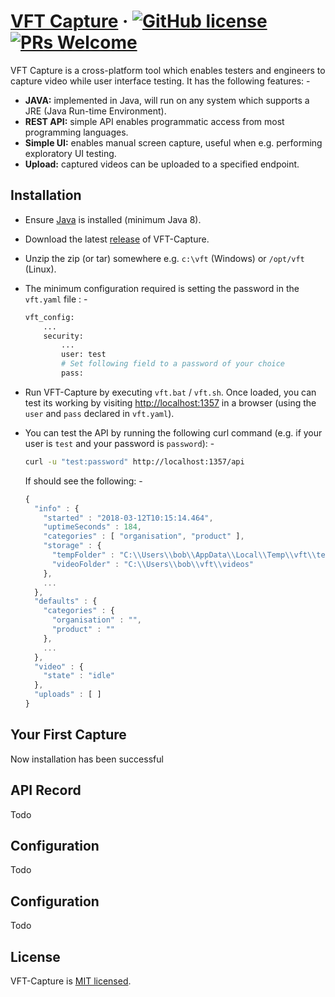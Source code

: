 # [VFT Capture](http://www.videofirst.co) &middot; [![GitHub license](https://img.shields.io/badge/license-MIT-blue.svg)](https://github.com/videofirst/vft-capture/blob/master/LICENSE) [![PRs Welcome](https://img.shields.io/badge/PRs-welcome-brightgreen.svg)](https://github.com/videofirst/vft-capture/blob/how-to-contribute.md)

VFT Capture is a cross-platform tool which enables testers and engineers to capture video while user interface testing.  It has the following features: -

* **JAVA:** implemented in Java, will run on any system which supports a JRE (Java Run-time Environment).
* **REST API:** simple API enables programmatic access from most programming languages.
* **Simple UI:** enables manual screen capture, useful when e.g. performing exploratory UI testing.
* **Upload:** captured videos can be uploaded to a specified endpoint.

## Installation

* Ensure [Java](https://java.com/en/download/) is installed (minimum Java 8).
* Download the latest [release](link) of VFT-Capture.
* Unzip the zip (or tar) somewhere e.g. `c:\vft` (Windows) or `/opt/vft` (Linux).
* The minimum configuration required is setting the password in the `vft.yaml` file : -

    ```bash
    vft_config:
        ...
        security:
            ...
            user: test
            # Set following field to a password of your choice
            pass:
    ```

* Run VFT-Capture by executing `vft.bat` / `vft.sh`.  Once loaded, you can test its working by visiting [http://localhost:1357](http://localhost:1357) in a browser (using the `user` and `pass` declared in `vft.yaml`).
* You can test the API by running the following curl command (e.g. if your user is `test` and your password is `password`): -

    ```bash
    curl -u "test:password" http://localhost:1357/api
    ```

  If should see the following: -

    ```javascript
    {
      "info" : {
        "started" : "2018-03-12T10:15:14.464",
        "uptimeSeconds" : 184,
        "categories" : [ "organisation", "product" ],
        "storage" : {
          "tempFolder" : "C:\\Users\\bob\\AppData\\Local\\Temp\\vft\\temp",
          "videoFolder" : "C:\\Users\\bob\\vft\\videos"
        },
        ...
      },
      "defaults" : {
        "categories" : {
          "organisation" : "",
          "product" : ""
        },
        ...
      },
      "video" : {
        "state" : "idle"
      },
      "uploads" : [ ]
    }
    ```

## Your First Capture

Now installation has been successful

## API Record

Todo

## Configuration

Todo

## Configuration

Todo

## License

VFT-Capture is [MIT licensed](./LICENSE).
